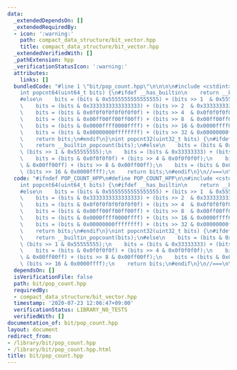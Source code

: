 ```yaml
---
data:
  _extendedDependsOn: []
  _extendedRequiredBy:
  - icon: ':warning:'
    path: compact_data_structure/bit_vector.hpp
    title: compact_data_structure/bit_vector.hpp
  _extendedVerifiedWith: []
  _pathExtension: hpp
  _verificationStatusIcon: ':warning:'
  attributes:
    links: []
  bundledCode: "#line 1 \"bit/pop_count.hpp\"\n\n\n\n#include <cstdint>\n\n//===\n\
    int popcnt64(uint64_t bits) {\n#ifdef __has_builtin\n    return __builtin_popcountll(bits);\n\
    #else\n    bits = (bits & 0x5555555555555555) + (bits >> 1  & 0x5555555555555555);\n\
    \    bits = (bits & 0x3333333333333333) + (bits >> 2  & 0x3333333333333333);\n\
    \    bits = (bits & 0x0f0f0f0f0f0f0f0f) + (bits >> 4  & 0x0f0f0f0f0f0f0f0f);\n\
    \    bits = (bits & 0x00ff00ff00ff00ff) + (bits >> 8  & 0x00ff00ff00ff00ff);\n\
    \    bits = (bits & 0x0000ffff0000ffff) + (bits >> 16 & 0x0000ffff0000ffff);\n\
    \    bits = (bits & 0x00000000ffffffff) + (bits >> 32 & 0x00000000ffffffff);\n\
    \    return bits;\n#endif\n}\nint popcnt32(uint32_t bits) {\n#ifdef __has_builtin\n\
    \    return __builtin_popcount(bits);\n#else\n    bits = (bits & 0x55555555) +\
    \ (bits >> 1 & 0x55555555);\n    bits = (bits & 0x33333333) + (bits >> 2 & 0x33333333);\n\
    \    bits = (bits & 0x0f0f0f0f) + (bits >> 4 & 0x0f0f0f0f);\n    bits = (bits\
    \ & 0x00ff00ff) + (bits >> 8 & 0x00ff00ff);\n    bits = (bits & 0x0000ffff) +\
    \ (bits >> 16 & 0x0000ffff);\n    return bits;\n#endif\n}\n//===\n\n\n"
  code: "#ifndef POP_COUNT_HPP\n#define POP_COUNT_HPP\n\n#include <cstdint>\n\n//===\n\
    int popcnt64(uint64_t bits) {\n#ifdef __has_builtin\n    return __builtin_popcountll(bits);\n\
    #else\n    bits = (bits & 0x5555555555555555) + (bits >> 1  & 0x5555555555555555);\n\
    \    bits = (bits & 0x3333333333333333) + (bits >> 2  & 0x3333333333333333);\n\
    \    bits = (bits & 0x0f0f0f0f0f0f0f0f) + (bits >> 4  & 0x0f0f0f0f0f0f0f0f);\n\
    \    bits = (bits & 0x00ff00ff00ff00ff) + (bits >> 8  & 0x00ff00ff00ff00ff);\n\
    \    bits = (bits & 0x0000ffff0000ffff) + (bits >> 16 & 0x0000ffff0000ffff);\n\
    \    bits = (bits & 0x00000000ffffffff) + (bits >> 32 & 0x00000000ffffffff);\n\
    \    return bits;\n#endif\n}\nint popcnt32(uint32_t bits) {\n#ifdef __has_builtin\n\
    \    return __builtin_popcount(bits);\n#else\n    bits = (bits & 0x55555555) +\
    \ (bits >> 1 & 0x55555555);\n    bits = (bits & 0x33333333) + (bits >> 2 & 0x33333333);\n\
    \    bits = (bits & 0x0f0f0f0f) + (bits >> 4 & 0x0f0f0f0f);\n    bits = (bits\
    \ & 0x00ff00ff) + (bits >> 8 & 0x00ff00ff);\n    bits = (bits & 0x0000ffff) +\
    \ (bits >> 16 & 0x0000ffff);\n    return bits;\n#endif\n}\n//===\n\n#endif"
  dependsOn: []
  isVerificationFile: false
  path: bit/pop_count.hpp
  requiredBy:
  - compact_data_structure/bit_vector.hpp
  timestamp: '2020-07-23 12:06:47+09:00'
  verificationStatus: LIBRARY_NO_TESTS
  verifiedWith: []
documentation_of: bit/pop_count.hpp
layout: document
redirect_from:
- /library/bit/pop_count.hpp
- /library/bit/pop_count.hpp.html
title: bit/pop_count.hpp
---
```


